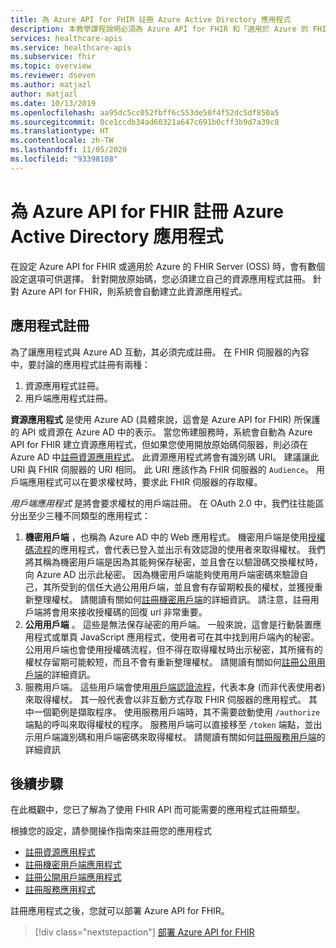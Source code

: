 ```yaml
---
title: 為 Azure API for FHIR 註冊 Azure Active Directory 應用程式
description: 本教學課程說明必須為 Azure API for FHIR 和「適用於 Azure 的 FHIR Server」註冊的應用程式。
services: healthcare-apis
ms.service: healthcare-apis
ms.subservice: fhir
ms.topic: overview
ms.reviewer: dseven
ms.author: matjazl
author: matjazl
ms.date: 10/13/2019
ms.openlocfilehash: aa95dc5cc052fbff6c553de50f4f52dc5df850a5
ms.sourcegitcommit: 0ce1ccdb34ad60321a647c691b0cff3b9d7a39c8
ms.translationtype: HT
ms.contentlocale: zh-TW
ms.lasthandoff: 11/05/2020
ms.locfileid: "93398108"
---
```

# <a name="register-the-azure-active-directory-apps-for-azure-api-for-fhir"></a>為 Azure API for FHIR 註冊 Azure Active Directory 應用程式

在設定 Azure API for FHIR 或適用於 Azure 的 FHIR Server (OSS) 時，會有數個設定選項可供選擇。 針對開放原始碼，您必須建立自己的資源應用程式註冊。 針對 Azure API for FHIR，則系統會自動建立此資源應用程式。

## <a name="application-registrations"></a>應用程式註冊

為了讓應用程式與 Azure AD 互動，其必須完成註冊。 在 FHIR 伺服器的內容中，要討論的應用程式註冊有兩種：

1. 資源應用程式註冊。
1. 用戶端應用程式註冊。

**資源應用程式** 是使用 Azure AD (具體來說，這會是 Azure API for FHIR) 所保護的 API 或資源在 Azure AD 中的表示。 當您佈建服務時，系統會自動為 Azure API for FHIR 建立資源應用程式，但如果您使用開放原始碼伺服器，則必須在 Azure AD 中[註冊資源應用程式](register-resource-azure-ad-client-app.md)。 此資源應用程式將會有識別碼 URI。 建議讓此 URI 與 FHIR 伺服器的 URI 相同。 此 URI 應該作為 FHIR 伺服器的 `Audience`。 用戶端應用程式可以在要求權杖時，要求此 FHIR 伺服器的存取權。

*用戶端應用程式* 是將會要求權杖的用戶端註冊。 在 OAuth 2.0 中，我們往往能區分出至少三種不同類型的應用程式：

1. **機密用戶端** ，也稱為 Azure AD 中的 Web 應用程式。 機密用戶端是使用[授權碼流程](../active-directory/azuread-dev/v1-protocols-oauth-code.md)的應用程式，會代表已登入並出示有效認證的使用者來取得權杖。 我們將其稱為機密用戶端是因為其能夠保存秘密，並且會在以驗證碼交換權杖時，向 Azure AD 出示此秘密。 因為機密用戶端能夠使用用戶端密碼來驗證自己，其所受到的信任大過公用用戶端，並且會有存留期較長的權杖，並獲授重新整理權杖。 請閱讀有關如何[註冊機密用戶端](register-confidential-azure-ad-client-app.md)的詳細資訊。 請注意，註冊用戶端將會用來接收授權碼的回復 url 非常重要。
1. **公用用戶端** 。 這些是無法保存祕密的用戶端。 一般來說，這會是行動裝置應用程式或單頁 JavaScript 應用程式，使用者可在其中找到用戶端內的秘密。 公用用戶端也會使用授權碼流程，但不得在取得權杖時出示秘密，其所擁有的權杖存留期可能較短，而且不會有重新整理權杖。 請閱讀有關如何[註冊公用用戶端](register-public-azure-ad-client-app.md)的詳細資訊。
1. 服務用戶端。 這些用戶端會使用[用戶端認證流程](../active-directory/azuread-dev/v1-oauth2-client-creds-grant-flow.md)，代表本身 (而非代表使用者) 來取得權杖。 其一般代表會以非互動方式存取 FHIR 伺服器的應用程式。 其中一個範例是擷取程序。 使用服務用戶端時，其不需要啟動使用 `/authorize` 端點的呼叫來取得權杖的程序。 服務用戶端可以直接移至 `/token` 端點，並出示用戶端識別碼和用戶端密碼來取得權杖。 請閱讀有關如何[註冊服務用戶端](register-service-azure-ad-client-app.md)的詳細資訊

## <a name="next-steps"></a>後續步驟

在此概觀中，您已了解為了使用 FHIR API 而可能需要的應用程式註冊類型。

根據您的設定，請參閱操作指南來註冊您的應用程式

* [註冊資源應用程式](register-resource-azure-ad-client-app.md)
* [註冊機密用戶端應用程式](register-confidential-azure-ad-client-app.md)
* [註冊公開用戶端應用程式](register-public-azure-ad-client-app.md)
* [註冊服務應用程式](register-service-azure-ad-client-app.md)

註冊應用程式之後，您就可以部署 Azure API for FHIR。

>[!div class="nextstepaction"]
>[部署 Azure API for FHIR](fhir-paas-powershell-quickstart.md)